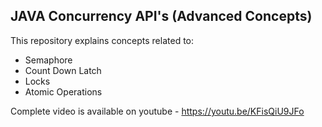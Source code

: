 JAVA Concurrency API's (Advanced Concepts)
---

This repository explains concepts related to:

- Semaphore
- Count Down Latch
- Locks
- Atomic Operations


Complete video is available on youtube - https://youtu.be/KFisQiU9JFo